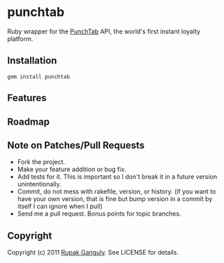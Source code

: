 # punchtab

Ruby wrapper for the [PunchTab](http://www.punchtab.com/developer-docs) API, the world's first instant loyalty platform.

## Installation

    gem install punchtab

## Features


## Roadmap


## Note on Patches/Pull Requests

* Fork the project.
* Make your feature addition or bug fix.
* Add tests for it. This is important so I don't break it in a future version unintentionally.
* Commit, do not mess with rakefile, version, or history. (if you want to have your own version, that is fine but
  bump version in a commit by itself I can ignore when I pull)
* Send me a pull request. Bonus points for topic branches.

## Copyright

Copyright (c) 2011 [Rupak Ganguly](http://rails.webintellix.com). See LICENSE for details.
